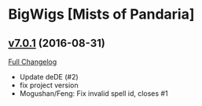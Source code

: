 # BigWigs [Mists of Pandaria]

## [v7.0.1](https://github.com/BigWigsMods/BigWigs_MistsOfPandaria/tree/v7.0.1) (2016-08-31) [](#top)
[Full Changelog](https://github.com/BigWigsMods/BigWigs_MistsOfPandaria/compare/v7.0.0...v7.0.1)

-   Update deDE (#2)  
-   fix project version  
-   Mogushan/Feng: Fix invalid spell id, closes #1  
